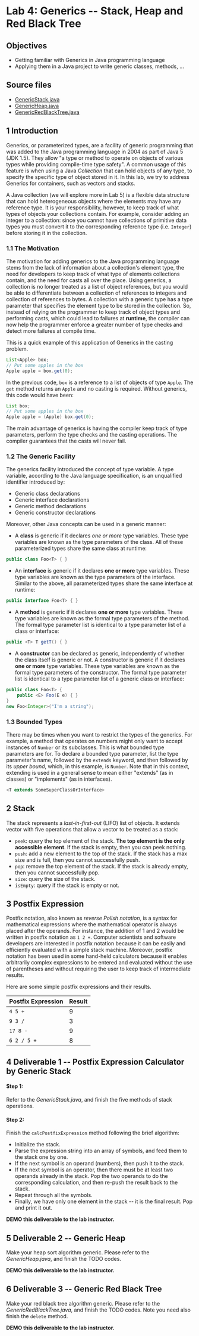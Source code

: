 # Lab 4: Generics -- Stack, Heap and Red Black Tree


## Objectives

  - Getting familiar with Generics in Java programming language
  - Applying them in a Java project to write generic classes, methods, ...


## Source files

  - [GenericStack.java][Code1]
  - [GenericHeap.java][Code2]
  - [GenericRedBlackTree.java][Code3]


## 1 Introduction

Generics, or parameterized types, are a facility of generic programming that was added to the Java programming language
in 2004 as part of Java 5 (JDK 1.5). They allow "a type or method to operate on objects of various types while providing
compile-time type safety". A common usage of this feature is when using a Java *Collection* that can hold objects of any
type, to specify the specific type of object stored in it. In this lab, we try to address Generics for containers, such
as vectors and stacks.

A Java collection (we will explore more in Lab 5) is a flexible data structure that can hold heterogeneous objects where
the elements may have any reference type. It is your responsibility, however, to keep track of what types of objects
your collections contain. For example, consider adding an integer to a collection: since you cannot have collections of
primitive data types you must convert it to the corresponding reference type (i.e. `Integer`) before storing it in the
collection. 


### 1.1 The Motivation

The motivation for adding generics to the Java programming language stems from the lack of information about a
collection's element type, the need for developers to keep track of what type of elements collections contain, and the
need for casts all over the place. Using generics, a collection is no longer treated as a list of object references, but
you would be able to differentiate between a collection of references to integers and collection of references to bytes.
A collection with a generic type has a type parameter that specifies the element type to be stored in the collection.
So, instead of relying on the programmer to keep track of object types and performing casts, which could lead to
failures at **runtime**, the compiler can now help the programmer enforce a greater number of type checks and detect
more failures at compile time.

This is a quick example of this application of Generics in the casting problem.

```java
List<Apple> box;
// Put some apples in the box
Apple apple = box.get(0);
```

In the previous code, `box` is a reference to a list of objects of type `Apple`. The `get` method returns an `Apple` and
no casting is required. Without generics, this code would have been:

```java
List box;
// Put some apples in the box
Apple apple = (Apple) box.get(0);
```

The main advantage of generics is having the compiler keep track of type parameters, perform the type checks and the
casting operations. The compiler guarantees that the casts will never fail.


### 1.2 The Generic Facility

The generics facility introduced the concept of type variable. A type variable, according to the Java language
specification, is an unqualified identifier introduced by:

  - Generic class declarations
  - Generic interface declarations
  - Generic method declarations
  - Generic constructor declarations

Moreover, other Java concepts can be used in a generic manner:

  - A **class** is generic if it declares *one or more* type variables. These type variables are known as the type
    parameters of the class. All of these parameterized types share the same class at runtime:

```java
public class Foo<T> { }
```

  - An **interface** is generic if it declares **one or more** type variables. These type variables are known as the
    type parameters of the interface. Similar to the above, all parameterized types share the same interface at runtime:

```java
public interface Foo<T> { }
```

  - A **method** is generic if it declares **one or more** type variables. These type variables are known as the formal
    type parameters of the method. The formal type parameter list is identical to a type parameter list of a class or
    interface:

```java
public <T> T getT() { }
```

  - A **constructor** can be declared as generic, independently of whether the class itself is generic or not. A
    constructor is generic if it declares **one or more** type variables. These type variables are known as the formal
    type parameters of the constructor. The formal type parameter list is identical to a type parameter list of a
    generic class or interface:

```java
public class Foo<T> {
    public <E> Foo(E e) { }
}
new Foo<Integer>("I'm a string");
```


### 1.3 Bounded Types

There may be times when you want to restrict the types of the generics. For example, a method that operates on numbers
might only want to accept instances of `Number` or its subclasses. This is what bounded type parameters are for. To
declare a bounded type parameter, list the type parameter's name, followed by the `extends` keyword, and then followed
by its *upper bound*, which, in this example, is `Number`. Note that in this context, extending is used in a general
sense to mean either "extends" (as in classes) or "implements" (as in interfaces).

```java
<T extends SomeSuperClassOrInterface>
```


## 2 Stack

The stack represents a *last-in-first-out* (LIFO) list of objects. It extends vector with five operations that allow a
vector to be treated as a stack:

  - `peek`: query the top element of the stack. **The top element is the only accessible element**. If the stack is
     empty, then you can peek nothing.
  - `push`: add a new element to the top of the stack. If the stack has a max size and is full, then you cannot
    successfully push.
  - `pop`: remove the top element of the stack. If the stack is already empty, then you cannot successfully pop.
  - `size`: query the size of the stack.
  - `isEmpty`: query if the stack is empty or not.


## 3 Postfix Expression

Postfix notation, also known as *reverse Polish notation*, is a syntax for mathematical expressions where the
mathematical operator is always placed after the operands. For instance, the addition of 1 and 2 would be written in
postfix notation as `1 2 +`. Computer scientists and software developers are interested in postfix notation because it
can be easily and efficiently evaluated with a simple stack machine. Moreover, postfix notation has been used in some
hand-held calculators because it enables arbitrarily complex expressions to be entered and evaluated without the use of
parentheses and without requiring the user to keep track of intermediate results.

Here are some simple postfix expressions and their results.

  Postfix Expression  |  Result
 :------------------- | :------
  `4 5 +`             |    9
  `9 3 /`             |    3
  `17 8 -`            |    9
  `6 2 / 5 +`         |    8


## 4 Deliverable 1 -- Postfix Expression Calculator by Generic Stack

#### Step 1:

Refer to the *GenericStack.java*, and finish the five methods of stack operations.

#### Step 2:

Finish the `calcPostfixExpression` method following the brief algorithm:

  - Initialize the stack.
  - Parse the expression string into an array of symbols, and feed them to the stack one by one.
  - If the next symbol is an operand (numbers), then push it to the stack.
  - If the next symbol is an operator, then there must be at least two operands already in the stack. Pop the two
    operands to do the corresponding calculation, and then re-push the result back to the stack.
  - Repeat through all the symbols.
  - Finally, we have only one element in the stack -- it is the final result. Pop and print it out.

**DEMO this deliverable to the lab instructor.**


## 5 Deliverable 2 -- Generic Heap

Make your heap sort algorithm generic. Please refer to the *GenericHeap.java*, and finish the TODO codes.

**DEMO this deliverable to the lab instructor.**


## 6 Deliverable 3 -- Generic Red Black Tree

Make your red black tree algorithm generic. Please refer to the *GenericRedBlackTree.java*, and finish the TODO codes.
Note you need also finish the `delete` method.


**DEMO this deliverable to the lab instructor.**



[Code1]: https://github.com/MarcoXZh/OOPJavaCourse/blob/master/Lab4%20Generics/GenericStack.java
[Code2]: https://github.com/MarcoXZh/OOPJavaCourse/blob/master/Lab4%20Generics/GenericHeap.java
[Code3]: https://github.com/MarcoXZh/OOPJavaCourse/blob/master/Lab4%20Generics/GenericRedBlackTree.java
